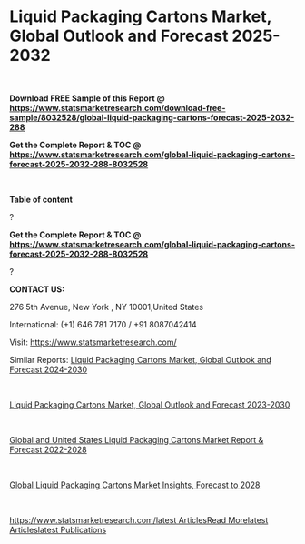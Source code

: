 <h1>Liquid Packaging Cartons Market, Global Outlook and Forecast 2025-2032</h1><br/><p><strong>Download FREE Sample of this Report @ <a href="https://www.statsmarketresearch.com/download-free-sample/8032528/global-liquid-packaging-cartons-forecast-2025-2032-288">https://www.statsmarketresearch.com/download-free-sample/8032528/global-liquid-packaging-cartons-forecast-2025-2032-288</a></strong></p>
 
 
 
 <div><b>Get the Complete Report & TOC @ <a href="https://www.statsmarketresearch.com/global-liquid-packaging-cartons-forecast-2025-2032-288-8032528">https://www.statsmarketresearch.com/global-liquid-packaging-cartons-forecast-2025-2032-288-8032528</a></b></div>
 
 
 
 <p><br />
 
 <b>Table of content</b></p>
 
 
 
 <p>? </p>
 
 
 
 <div><b>Get the Complete Report & TOC @ <a href="https://www.statsmarketresearch.com/global-liquid-packaging-cartons-forecast-2025-2032-288-8032528">https://www.statsmarketresearch.com/global-liquid-packaging-cartons-forecast-2025-2032-288-8032528</a></b></div>
 
 
 
 <p>? </p>
 
 
 
 <p><b>CONTACT US:</b><br />
 
 276 5th Avenue, New York , NY 10001,United States<br />
 
 International: (+1) 646 781 7170 / +91 8087042414<br />
 
 Visit: <a href="https://www.statsmarketresearch.com/">https://www.statsmarketresearch.com/</a><br />
 
 Similar Reports: <a href="https://www.statsmarketresearch.com/global-liquid-packaging-cartons-forecast-2025-2032-288-8032528">Liquid Packaging Cartons Market, Global Outlook and Forecast 2024-2030</a><br />
 
 <br />
 
 <a href="https://www.statsmarketresearch.com/global-liquid-packaging-cartons-forecast-2025-2032-288-8032528">Liquid Packaging Cartons Market, Global Outlook and Forecast 2023-2030</a><br />
 
 <br />
 
 <a href="https://www.statsmarketresearch.com/global-liquid-packaging-cartons-forecast-2025-2032-288-8032528">Global and United States Liquid Packaging Cartons Market Report & Forecast 2022-2028</a><br />
 
 <br />
 
 <a href="https://www.statsmarketresearch.com/global-liquid-packaging-cartons-forecast-2025-2032-288-8032528">Global Liquid Packaging Cartons Market Insights, Forecast to 2028</a><br />
 
 <br />
 
 <a href="https://gyeongbokgung.com">https://www.statsmarketresearch.com/</a><a href="https://hallyeomaritime.com">latest Articles</a><a href="https://jingwansa.com">Read More</a><a href="https://nguoiviet.jp/">latest Articles</a><a href="https://www.intelmarketresearch.com/">latest Publications</a></p>